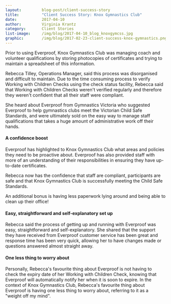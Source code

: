 ```yaml
---
layout:         blog-post/client-success-story
title:          "Client Success Story: Knox Gymnastics Club"
date:           2017-04-10
author:         Virginia Krantz
category:       Client Stories
list-image:     /img/blog/2017-04-10_blog_knoxgymcss.jpg
graphic:        /img/blog/2017-02-23-client-success-knox-gymnastics.png
---
```


Prior to using Everproof, Knox Gymnastics Club was managing coach and volunteer qualifications by storing photocopies of certificates and trying to maintain a spreadsheet of this information.

Rebecca Tilley, Operations Manager, said this process was disorganised and difficult to maintain. Due to the time consuming process to verify Working with Children Checks using the check status facility, Rebecca said that Working with Children Checks weren't verified regularly and therefore they weren't confident that all their staff were compliant.

She heard about Everproof from Gymnastics Victoria who suggested Everproof to help gymnastics clubs meet the Victorian Child Safe Standards, and were ultimately sold on the easy way to manage staff qualifications that takes a huge amount of administrative work off their hands.

#### A confidence boost

Everproof has highlighted to Knox Gymnastics Club what areas and policies they need to be proactive about. Everproof has also provided staff with more of an understanding of their responsibilities in ensuring they have up-to-date certificates.

Rebecca now has the confidence that staff are compliant, participants are safe and that Knox Gymnastics Club is successfully meeting the Child Safe Standards.

An additional bonus is having less paperwork lying around and being able to clean up their office!

#### Easy, straightforward and self-explanatory set up

Rebecca said the process of getting up and running with Everproof was easy, straightforward and self-explanatory. She shared that the support they have received from Everproof customer service has been great and response time has been very quick, allowing her to have changes made or questions answered almost straight away.

#### One less thing to worry about

Personally, Rebecca's favourite thing about Everproof is not having to check the expiry date of her Working with Children Check, knowing that Everproof will automatically notify her when it is soon to expire. In the context of Knox Gymnastics Club, Rebecca's favourite thing about Everproof is having one less thing to worry about, referring to it as a "weight off my mind".




